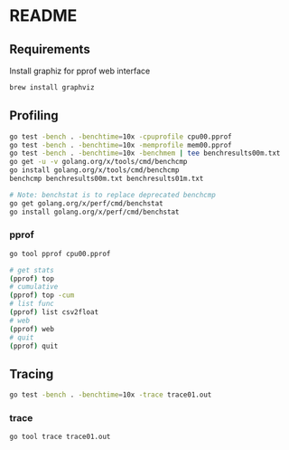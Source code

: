 # README

## Requirements
Install graphiz for pprof web interface
```bash
brew install graphviz
```

## Profiling
```bash
go test -bench . -benchtime=10x -cpuprofile cpu00.pprof
go test -bench . -benchtime=10x -memprofile mem00.pprof
go test -bench . -benchtime=10x -benchmem | tee benchresults00m.txt
go get -u -v golang.org/x/tools/cmd/benchcmp
go install golang.org/x/tools/cmd/benchcmp
benchcmp benchresults00m.txt benchresults01m.txt

# Note: benchstat is to replace deprecated benchcmp
go get golang.org/x/perf/cmd/benchstat
go install golang.org/x/perf/cmd/benchstat
```

### pprof
```bash
go tool pprof cpu00.pprof 

# get stats
(pprof) top
# cumulative
(pprof) top -cum
# list func
(pprof) list csv2float
# web
(pprof) web
# quit
(pprof) quit
```

## Tracing
```bash
go test -bench . -benchtime=10x -trace trace01.out
```

### trace
```bash
go tool trace trace01.out
```